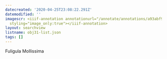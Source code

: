 ```yaml
---
datecreated: '2020-04-25T23:08:22.291Z'
datemodified: ''
imagescr: <iiif-annotation annotationurl="/annotate/annotations/a93abf90-8749-11ea-8962-5254008afee6.json"
  styling="image_only:true"></iiif-annotation>
layout: searchview
listname: obj31-list.json
tags: []
---
```

Fuligula Mollissima